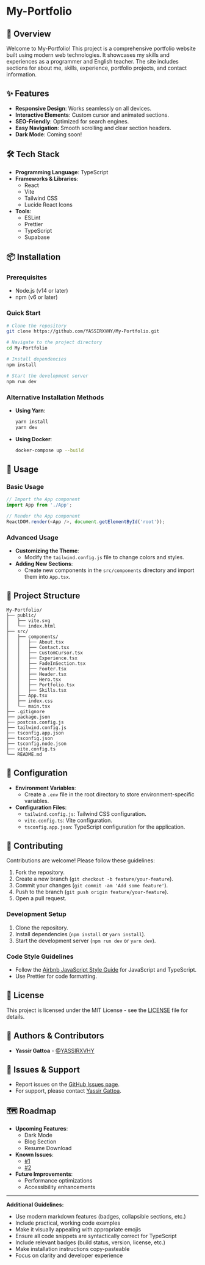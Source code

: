 # My-Portfolio

## 🚀 Overview
Welcome to My-Portfolio! This project is a comprehensive portfolio website built using modern web technologies. It showcases my skills and experiences as a programmer and English teacher. The site includes sections for about me, skills, experience, portfolio projects, and contact information.

## ✨ Features
- **Responsive Design**: Works seamlessly on all devices.
- **Interactive Elements**: Custom cursor and animated sections.
- **SEO-Friendly**: Optimized for search engines.
- **Easy Navigation**: Smooth scrolling and clear section headers.
- **Dark Mode**: Coming soon!

## 🛠️ Tech Stack
- **Programming Language**: TypeScript
- **Frameworks & Libraries**:
  - React
  - Vite
  - Tailwind CSS
  - Lucide React Icons
- **Tools**:
  - ESLint
  - Prettier
  - TypeScript
  - Supabase

## 📦 Installation

### Prerequisites
- Node.js (v14 or later)
- npm (v6 or later)

### Quick Start
```bash
# Clone the repository
git clone https://github.com/YASSIRXVHY/My-Portfolio.git

# Navigate to the project directory
cd My-Portfolio

# Install dependencies
npm install

# Start the development server
npm run dev
```

### Alternative Installation Methods
- **Using Yarn**:
  ```bash
  yarn install
  yarn dev
  ```

- **Using Docker**:
  ```bash
  docker-compose up --build
  ```

## 🎯 Usage

### Basic Usage
```typescript
// Import the App component
import App from './App';

// Render the App component
ReactDOM.render(<App />, document.getElementById('root'));
```

### Advanced Usage
- **Customizing the Theme**:
  - Modify the `tailwind.config.js` file to change colors and styles.
- **Adding New Sections**:
  - Create new components in the `src/components` directory and import them into `App.tsx`.

## 📁 Project Structure
```
My-Portfolio/
├── public/
│   ├── vite.svg
│   └── index.html
├── src/
│   ├── components/
│   │   ├── About.tsx
│   │   ├── Contact.tsx
│   │   ├── CustomCursor.tsx
│   │   ├── Experience.tsx
│   │   ├── FadeInSection.tsx
│   │   ├── Footer.tsx
│   │   ├── Header.tsx
│   │   ├── Hero.tsx
│   │   ├── Portfolio.tsx
│   │   ├── Skills.tsx
│   ├── App.tsx
│   ├── index.css
│   └── main.tsx
├── .gitignore
├── package.json
├── postcss.config.js
├── tailwind.config.js
├── tsconfig.app.json
├── tsconfig.json
├── tsconfig.node.json
├── vite.config.ts
└── README.md
```

## 🔧 Configuration
- **Environment Variables**:
  - Create a `.env` file in the root directory to store environment-specific variables.
- **Configuration Files**:
  - `tailwind.config.js`: Tailwind CSS configuration.
  - `vite.config.ts`: Vite configuration.
  - `tsconfig.app.json`: TypeScript configuration for the application.

## 🤝 Contributing
Contributions are welcome! Please follow these guidelines:

1. Fork the repository.
2. Create a new branch (`git checkout -b feature/your-feature`).
3. Commit your changes (`git commit -am 'Add some feature'`).
4. Push to the branch (`git push origin feature/your-feature`).
5. Open a pull request.

### Development Setup
1. Clone the repository.
2. Install dependencies (`npm install` or `yarn install`).
3. Start the development server (`npm run dev` or `yarn dev`).

### Code Style Guidelines
- Follow the [Airbnb JavaScript Style Guide](https://github.com/airbnb/javascript) for JavaScript and TypeScript.
- Use Prettier for code formatting.

## 📝 License
This project is licensed under the MIT License - see the [LICENSE](LICENSE) file for details.

## 👥 Authors & Contributors
- **Yassir Gattoa** - [@YASSIRXVHY](https://github.com/YASSIRXVHY)

## 🐛 Issues & Support
- Report issues on the [GitHub Issues page](https://github.com/YASSIRXVHY/My-Portfolio/issues).
- For support, please contact [Yassir Gattoa](mailto:yassirgattoa@gmail.com).

## 🗺️ Roadmap
- **Upcoming Features**:
  - Dark Mode
  - Blog Section
  - Resume Download
- **Known Issues**:
  - [#1](https://github.com/YASSIRXVHY/My-Portfolio/issues/1)
  - [#2](https://github.com/YASSIRXVHY/My-Portfolio/issues/2)
- **Future Improvements**:
  - Performance optimizations
  - Accessibility enhancements

---

**Additional Guidelines:**
- Use modern markdown features (badges, collapsible sections, etc.)
- Include practical, working code examples
- Make it visually appealing with appropriate emojis
- Ensure all code snippets are syntactically correct for TypeScript
- Include relevant badges (build status, version, license, etc.)
- Make installation instructions copy-pasteable
- Focus on clarity and developer experience
